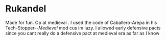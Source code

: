 # Rukandel

Made for fun. Op at medieval . I used the code of Caballero-Arepa in his Tech-Stopper--_Medieval_ mod cus  im lazy. I allowed early defensive pacts since you cant really do a defensive pact at medieval era as far as I know
